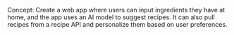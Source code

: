 Concept: Create a web app where users can input ingredients they have at home, 
and the app uses an AI model to suggest recipes. 
It can also pull recipes from a recipe API and personalize them based on user preferences.